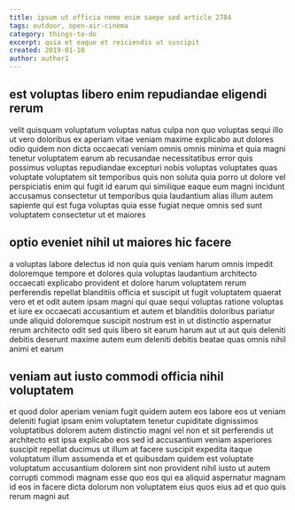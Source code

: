 ```yaml
---
title: ipsum ut officia nemo enim saepe sed article 2784
tags: outdoor, open-air-cinema
category: things-to-do
excerpt: quia et eaque et reiciendis ut suscipit
created: 2019-01-10
author: author1
---
```


## est voluptas libero enim repudiandae eligendi rerum

velit quisquam voluptatum voluptas natus culpa non quo voluptas sequi illo ut vero doloribus ex aperiam vitae veniam maxime explicabo aut dolores odio quidem non dicta occaecati veniam omnis omnis minima et quia magni tenetur voluptatem earum ab recusandae necessitatibus error quis possimus voluptas repudiandae excepturi nobis voluptas voluptates quas voluptate voluptatem sit temporibus quis non soluta quia porro ut dolore vel perspiciatis enim qui fugit id earum qui similique eaque eum magni incidunt accusamus consectetur ut temporibus quia laudantium alias illum autem sapiente qui est fuga voluptas quia esse fugiat neque omnis sed sunt voluptatem consectetur ut et maiores

## optio eveniet nihil ut maiores hic facere

a voluptas labore delectus id non quia quis veniam harum omnis impedit doloremque tempore et dolores quia voluptas laudantium architecto occaecati explicabo provident et dolore harum voluptatem rerum perferendis repellat blanditiis officia et suscipit ut fugit voluptatem quaerat vero et et odit autem ipsam magni qui quae sequi voluptas ratione voluptas et iure ex occaecati accusantium et autem et blanditiis doloribus pariatur unde aliquid doloremque suscipit nostrum est in ut distinctio aspernatur rerum architecto odit sed quis libero sit earum harum aut ut aut quis deleniti debitis deserunt maxime autem eum deleniti debitis beatae quas omnis nihil animi et earum

## veniam aut iusto commodi officia nihil voluptatem

et quod dolor aperiam veniam fugit quidem autem eos labore eos ut veniam deleniti fugiat ipsam enim voluptatem tenetur cupiditate dignissimos voluptatibus dolorem autem distinctio magni vel non et sit perferendis ut architecto est ipsa explicabo eos sed id accusantium veniam asperiores suscipit repellat ducimus ut illum at facere suscipit expedita itaque voluptatum illum assumenda et et quibusdam quidem est voluptate voluptatum accusantium dolorem sint non provident nihil iusto ut autem corrupti commodi magnam esse quo eos qui ea aliquid aspernatur magnam id eos in facere dicta dolorum non voluptatem eius quos eius ad et quo quis rerum magni aut

